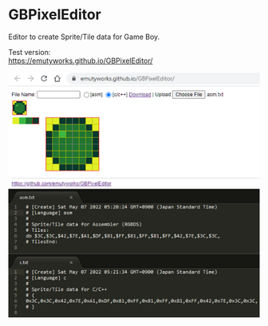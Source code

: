 # GBPixelEditor
Editor to create Sprite/Tile data for Game Boy.

Test version:  
https://emutyworks.github.io/GBPixelEditor/

<img src="https://raw.githubusercontent.com/emutyworks/emutyworks.github.io/master/GBPixelEditor/20220507.png">
